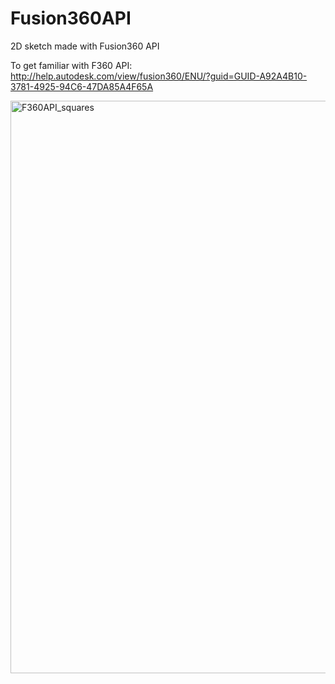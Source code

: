 # Fusion360API
2D sketch made with Fusion360 API

To get familiar with F360 API:
http://help.autodesk.com/view/fusion360/ENU/?guid=GUID-A92A4B10-3781-4925-94C6-47DA85A4F65A

<img width="916" alt="F360API_squares" src="https://user-images.githubusercontent.com/32555704/58753971-b0e32c80-847c-11e9-8ee7-3fc6cec96b15.png">

